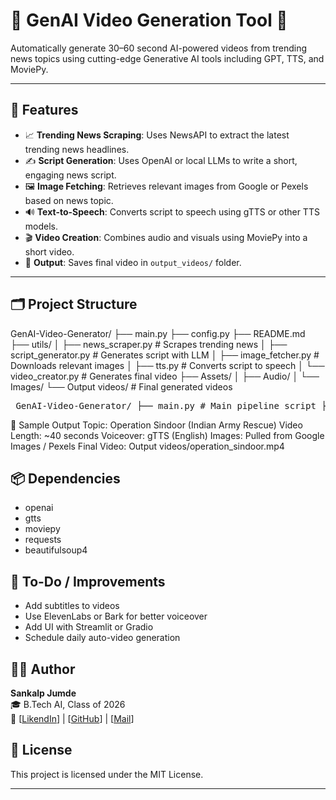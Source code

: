 # 🧠 GenAI Video Generation Tool 🎥

Automatically generate 30–60 second AI-powered videos from trending news topics using cutting-edge Generative AI tools including GPT, TTS, and MoviePy.

---

## 🚀 Features

- 📈 **Trending News Scraping**: Uses NewsAPI to extract the latest trending news headlines.
- ✍️ **Script Generation**: Uses OpenAI or local LLMs to write a short, engaging news script.
- 🖼️ **Image Fetching**: Retrieves relevant images from Google or Pexels based on news topic.
- 🔊 **Text-to-Speech**: Converts script to speech using gTTS or other TTS models.
- 🎬 **Video Creation**: Combines audio and visuals using MoviePy into a short video.
- 💾 **Output**: Saves final video in `output_videos/` folder.

---

## 🗂️ Project Structure

GenAI-Video-Generator/
├── main.py
├── config.py
├── README.md
├── utils/
│ ├── news_scraper.py # Scrapes trending news
│ ├── script_generator.py # Generates script with LLM
│ ├── image_fetcher.py # Downloads relevant images
│ ├── tts.py # Converts script to speech
│ └── video_creator.py # Generates final video
├── Assets/
│ ├── Audio/
│ └── Images/
└── Output videos/ # Final generated videos

<pre> GenAI-Video-Generator/ ├── main.py # Main pipeline script ├── config.py # API keys and settings ├── README.md # Project overview ├── utils/ # Utility modules │ ├── news_scraper.py # Scrapes trending news │ ├── script_generator.py # Generates script with LLM │ ├── image_fetcher.py # Downloads relevant images │ ├── tts.py # Converts script to speech │ └── video_creator.py # Generates final video ├── Assets/ │ ├── Audio/ # Voiceover audio files │ └── Images/ # Downloaded images └── Output videos/ # Final generated videos </pre>

🧪 Sample Output
Topic: Operation Sindoor (Indian Army Rescue)
Video Length: ~40 seconds
Voiceover: gTTS (English)
Images: Pulled from Google Images / Pexels
Final Video: Output videos/operation_sindoor.mp4

## 📦 Dependencies
- openai
- gtts
- moviepy
- requests
- beautifulsoup4

## 🔮 To-Do / Improvements
- Add subtitles to videos
- Use ElevenLabs or Bark for better voiceover
- Add UI with Streamlit or Gradio
- Schedule daily auto-video generation

## 👨‍💻 Author
**Sankalp Jumde**  
🎓 B.Tech AI, Class of 2026  
🔗 [[LikendIn](https://www.linkedin.com/in/sankalp-jumde/)] | [[GitHub](https://github.com/SankalpJumde)] | [[Mail](sankalpkrishna1103@gmail.com)]

## 📄 License
This project is licensed under the MIT License.

---
